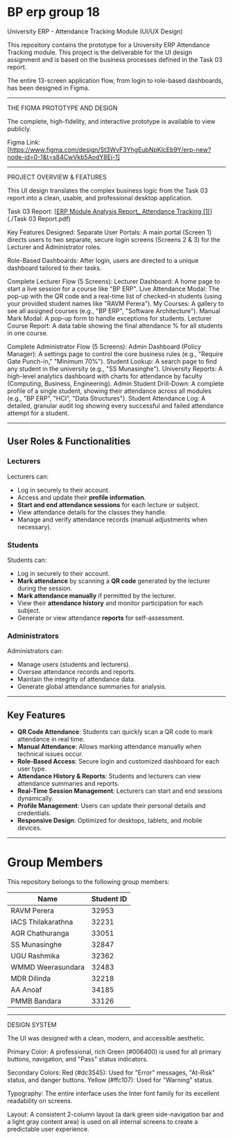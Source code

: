 # BP erp group 18

University ERP - Attendance Tracking Module (UI/UX Design)

This repository contains the prototype for a University ERP Attendance Tracking module. This project is the deliverable for the UI design assignment and is based on the business processes defined in the Task 03 report.

The entire 13-screen application flow, from login to role-based dashboards, has been designed in Figma.

---

THE FIGMA PROTOTYPE AND DESIGN

The complete, high-fidelity, and interactive prototype is available to view publicly.

Figma Link: [https://www.figma.com/design/St3WvF3YhgEubNpKlcEb9Y/erp-new?node-id=0-1&t=s84CwVkb5AodY8Ej-1]

---

PROJECT OVERVIEW & FEATURES

This UI design translates the complex business logic from the Task 03 report into a clean, usable, and professional desktop application.

Task 03 Report: [[ERP Module Analysis Report_ Attendance Tracking (1)](https://github.com/VijanPerera/BP-erp-group-18/commit/f7c9773aa26b2543a9f90261e4c4e4857c18afb5)](./Task 03 Report.pdf)

Key Features Designed:
Separate User Portals: A main portal (Screen 1) directs users to two separate, secure login screens (Screens 2 & 3) for the Lecturer and Administrator roles.

Role-Based Dashboards: After login, users are directed to a unique dashboard tailored to their tasks.

Complete Lecturer Flow (5 Screens):
Lecturer Dashboard: A home page to start a live session for a course like "BP ERP".
Live Attendance Modal: The pop-up with the QR code and a real-time list of checked-in students (using your provided student names like "RAVM Perera").
My Courses: A gallery to see all assigned courses (e.g., "BP ERP", "Software Architecture").
Manual Mark Modal: A pop-up form to handle exceptions for students.
Lecturer Course Report: A data table showing the final attendance % for all students in one course.

Complete Administrator Flow (5 Screens):
Admin Dashboard (Policy Manager): A settings page to control the core business rules (e.g., "Require Gate Punch-in," "Minimum 70%").
Student Lookup: A search page to find any student in the university (e.g., "SS Munasinghe").
University Reports: A high-level analytics dashboard with charts for attendance by faculty (Computing, Business, Engineering).
Admin Student Drill-Down: A complete profile of a single student, showing their attendance across all modules (e.g., "BP ERP", "HCI", "Data Structures").
Student Attendance Log: A detailed, granular audit log showing every successful and failed attendance attempt for a student.

---

## User Roles & Functionalities

### Lecturers
Lecturers can:
- Log in securely to their account.
- Access and update their **profile information**.
- **Start and end attendance sessions** for each lecture or subject.
- View attendance details for the classes they handle.
- Manage and verify attendance records (manual adjustments when necessary).

### Students
Students can:
- Log in securely to their account.
- **Mark attendance** by scanning a **QR code** generated by the lecturer during the session.
- **Mark attendance manually** if permitted by the lecturer.
- View their **attendance history** and monitor participation for each subject.
- Generate or view attendance **reports** for self-assessment.

### Administrators
Administrators can:
- Manage users (students and lecturers).
- Oversee attendance records and reports.
- Maintain the integrity of attendance data.
- Generate global attendance summaries for analysis.


---

##  Key Features
- **QR Code Attendance**: Students can quickly scan a QR code to mark attendance in real time.
- **Manual Attendance**: Allows marking attendance manually when technical issues occur.
- **Role-Based Access**: Secure login and customized dashboard for each user type.
- **Attendance History & Reports**: Students and lecturers can view attendance summaries and reports.
- **Real-Time Session Management**: Lecturers can start and end sessions dynamically.
- **Profile Management**: Users can update their personal details and credentials.
- **Responsive Design**: Optimized for desktops, tablets, and mobile devices.

---

# Group Members

This repository belongs to the following group members:

| Name                 | Student ID |
|----------------------|------------|
| RAVM Perera          | 32953      |
| IACS Thilakarathna   | 32231      |
| AGR Chathuranga      | 33051      |
| SS Munasinghe        | 32847      |
| UGU Rashmika         | 32362      |
| WMMD Weerasundara    | 32483      |
| MDR Dilinda          | 32218      |
| AA Anoaf             | 34185      |
| PMMB Bandara         | 33126      |

---


DESIGN SYSTEM

The UI was designed with a clean, modern, and accessible aesthetic.

Primary Color: A professional, rich Green (#006400) is used for all primary buttons, navigation, and "Pass" status indicators.

Secondary Colors:
Red (#dc3545): Used for "Error" messages, "At-Risk" status, and danger buttons.
Yellow (#ffc107): Used for "Warning" status.

Typography: The entire interface uses the Inter font family for its excellent readability on screens.

Layout: A consistent 2-column layout (a dark green side-navigation bar and a light gray content area) is used on all internal screens to create a predictable user experience.
